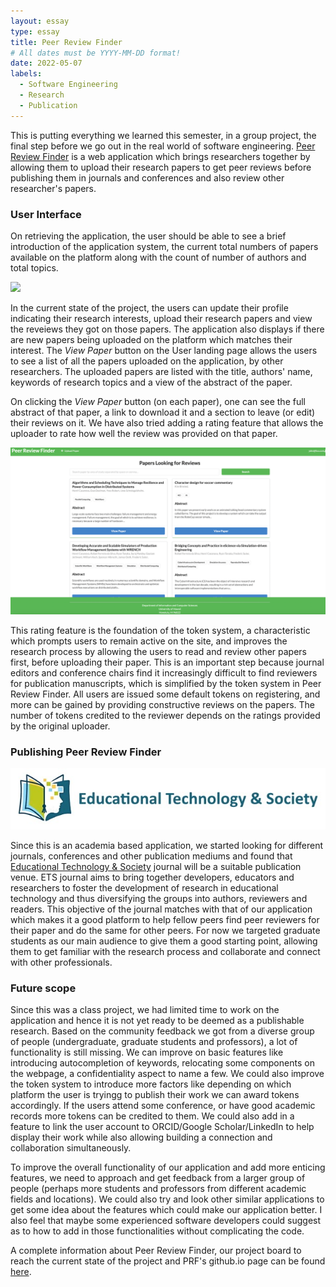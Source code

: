 ```yaml
---
layout: essay
type: essay
title: Peer Review Finder
# All dates must be YYYY-MM-DD format!
date: 2022-05-07
labels:
  - Software Engineering
  - Research
  - Publication
---
```


This is putting everything we learned this semester, in a group project, the final step before we go out in the real world of software engineering. 
[Peer Review Finder](https://peer-review-finder.xyz/#/) is a web application which brings researchers together by allowing them to upload their research
papers to get peer reviews before publishing them in journals and conferences and also review other researcher's papers. 

### User Interface 

On retrieving the application, the user should be able to see a brief introduction of the application system, the current total numbers of papers available on the platform along with the count of number of authors and total topics. 

<img class="ui big centered rounded image" src="../images/prf.png">

In the current state of the project, the users can update their profile indicating their research interests, upload their research papers and view the reveiews they got on those papers. The application also displays if there are new papers being uploaded on the platform which matches their interest. The *View Paper* button on the User landing page allows the users to see a list of all the papers uploaded on the application, by other researchers. The uploaded papers are listed with the title, authors' name, keywords of research topics and a view of the abstract of the paper.


On clicking the *View Paper* button (on each paper), one can see the full abstract of that paper, a link to download it and a section to leave (or edit) their reviews on it. We have also tried adding a rating feature that allows the uploader to rate how well the review was provided on that paper.

<img class="ui big centered rounded image" src="../images/PRF-viewPage.png">

This rating feature is the foundation of the token system, a characteristic which prompts users to remain active on the site, and improves the research process by allowing the users to read and review other papers first, before uploading their paper. This is an important step because journal editors and conference chairs find it increasingly difficult to find reviewers for publication manuscripts, which is simplified by the token system in Peer Review Finder. All users are issued some default tokens on registering, and more can be gained by providing constructive reviews on the papers. The number of tokens credited to the reviewer depends on the ratings provided by the original uploader.

### Publishing Peer Review Finder

<img class="ui medium right floated rounded image" src="../images/ETS.jpg">

Since this is an academia based application, we started looking for different journals, conferences and other publication mediums and found that [Educational Technology & Society](https://www.j-ets.net/author_guide) journal will be a suitable publication venue. ETS journal aims to bring together developers, educators and researchers to foster the development of research in educational technology and thus diversifying the groups into authors, reviewers and readers. This objective of the journal matches with that of our application which makes it a good platform to help fellow peers find peer reviewers for their paper and do the same for other peers. For now we targeted graduate students as our main audience to give them a good starting point, allowing them to get familiar with the research process and collaborate and connect with other professionals.

### Future scope

Since this was a class project, we had limited time to work on the application and hence it is not yet ready to be deemed as a publishable research. Based on the community feedback we got from a diverse group of people (undergraduate, graduate students and professors), a lot of functionality is still missing. We can improve on basic features like introducing autocompletion of keywords, relocating some components on the webpage, a confidentiality aspect to name a few. We could also improve the token system to introduce more factors like depending on which platform the user is tryingg to publish their work we can award tokens accordingly. If the users attend some conference, or have good academic records more tokens can be credited to them. We could also add in a feature to link the user account to ORCID/Google Scholar/LinkedIn to help display their work while also allowing building a connection and collaboration simultaneously.

To improve the overall functionality of our application and add more enticing features, we need to approach and get feedback from a larger group of people (perhaps more students and professors from different academic fields and locations). We could also try and look other similar applications to get some idea about the features which could make our application better. I also feel that maybe some experienced software developers could suggest as to how to add in those functionalities without complicating the code. 

A complete information about Peer Review Finder, our project board to reach the current state of the project and PRF's github.io page can be found [here](https://peer-review-finder.github.io/).
